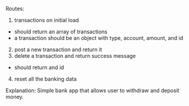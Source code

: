 
Routes:
1) transactions on initial load
- should return an array of transactions
- a transaction should be an object with type, account, amount, and id
2) post a new transaction and return it
3) delete a transaction and return success message
- should return and id
4) reset all the banking data

Explanation:
Simple bank app that allows user to withdraw and deposit
money. 